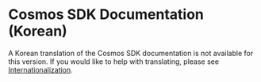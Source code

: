 # Cosmos SDK Documentation (Korean)

A Korean translation of the Cosmos SDK documentation is not available for this version. If you would like to help with translating, please see [Internationalization](https://github.com/cosmos/cosmos-sdk/blob/main/docs/DOCS_README.md#internationalization).

